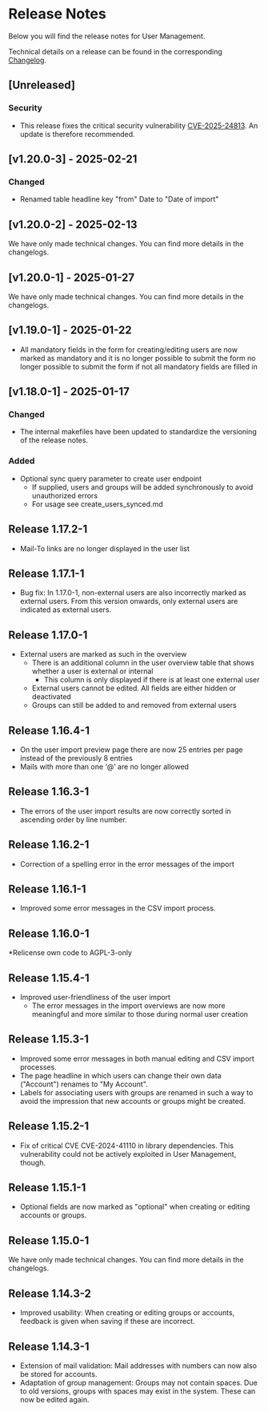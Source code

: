 # Release Notes

Below you will find the release notes for User Management. 

Technical details on a release can be found in the corresponding [Changelog](https://docs.cloudogu.com/en/docs/dogus/usermgt/CHANGELOG/).

## [Unreleased]
### Security
* This release fixes the critical security vulnerability [CVE-2025-24813](https://nvd.nist.gov/vuln/detail/CVE-2025-24813).
  An update is therefore recommended.

## [v1.20.0-3] - 2025-02-21
### Changed
- Renamed table headline key "from" Date to "Date of import"

## [v1.20.0-2] - 2025-02-13
We have only made technical changes. You can find more details in the changelogs.

## [v1.20.0-1] - 2025-01-27
We have only made technical changes. You can find more details in the changelogs.

## [v1.19.0-1] - 2025-01-22
* All mandatory fields in the form for creating/editing users are now marked as mandatory and it is no longer possible to submit the form
  no longer possible to submit the form if not all mandatory fields are filled in

## [v1.18.0-1] - 2025-01-17
### Changed
* The internal makefiles have been updated to standardize the versioning of the release notes.
### Added
* Optional sync query parameter to create user endpoint
  * If supplied, users and groups will be added synchronously to avoid unauthorized errors
  * For usage see create_users_synced.md

## Release 1.17.2-1
* Mail-To links are no longer displayed in the user list

## Release 1.17.1-1
* Bug fix: In 1.17.0-1, non-external users are also incorrectly marked as external users. From this version onwards, only external users are indicated as external users.

## Release 1.17.0-1
* External users are marked as such in the overview
    * There is an additional column in the user overview table that shows whether a user is external or internal
        * This column is only displayed if there is at least one external user
    * External users cannot be edited. All fields are either hidden or deactivated
    * Groups can still be added to and removed from external users
  
## Release 1.16.4-1
* On the user import preview page there are now 25 entries per page instead of the previously 8 entries
* Mails with more than one ‘@’ are no longer allowed

## Release 1.16.3-1
* The errors of the user import results are now correctly sorted in ascending order by line number.

## Release 1.16.2-1
* Correction of a spelling error in the error messages of the import

## Release 1.16.1-1
* Improved some error messages in the CSV import process.

## Release 1.16.0-1
*Relicense own code to AGPL-3-only

## Release 1.15.4-1
* Improved user-friendliness of the user import
    * The error messages in the import overviews are now more meaningful and more similar to those during normal user creation

## Release 1.15.3-1
* Improved some error messages in both manual editing and CSV import processes.
* The page headline in which users can change their own data ("Account") renames to "My Account".
* Labels for associating users with groups are renamed in such a way to avoid the impression that new accounts or groups might be created.

## Release 1.15.2-1
* Fix of critical CVE CVE-2024-41110 in library dependencies. This vulnerability could not be actively exploited in User Management, though.

## Release 1.15.1-1
* Optional fields are now marked as "optional" when creating or editing accounts or groups.

## Release 1.15.0-1

We have only made technical changes. You can find more details in the changelogs.

## Release 1.14.3-2

* Improved usability: When creating or editing groups or accounts, feedback is given when saving if these are incorrect.

## Release 1.14.3-1

* Extension of mail validation: Mail addresses with numbers can now also be stored for accounts.
* Adaptation of group management: Groups may not contain spaces. Due to old versions, groups with spaces may exist in the system. These can now be edited again.
